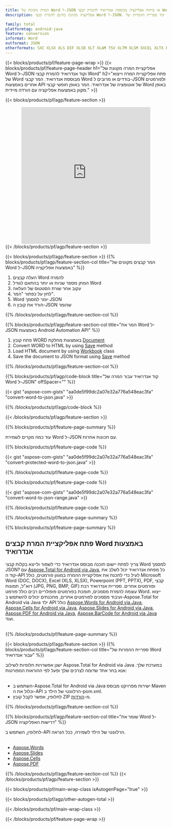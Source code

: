 ```yaml
---
title: המרה מקוונת של Word ל-JSON או פיתוח אפליקציה מבוססת אנדרואיד להמרת קבצי Word
description: אפליקציה מקוונת בחינם להמרת קבצי Word ל-JSON. קוד ספריית ההמרות של Android עבור מסמכי Word.  

family: total
platformtag: android-java
feature: conversion
informat: Word
outformat: JSON
otherformats: SXC XLSX XLS DIF XLSB XLT XLAM TSV XLTM XLSM EXCEL XLTX FODS CSV
---
```

{{< blocks/products/pf/feature-page-wrap >}}
{{< blocks/products/pf/feature-page-header h1="אפליקציית המרה מקוונת של Word ל-JSON וקוד אנדרואיד להמרת קבצי Word" h2="פתח אפליקציית המרה וייצוא של Word מבוססת אנדרואיד.  המר קבצי Word בודדים או מרובים ל-JSON ולפורמטים אחרים באמצעות API של אוטומציה של אנדרואיד. המר באופן חופשי קבצי Word באופן מקוון באמצעות אפליקציה עם הורדה מיידית." >}}


{{< blocks/products/pf/agp/feature-section >}}

<div class="container-fluid agp-content bg-white aboutfile box-1 vh100 section nopbtm">
<div class=container>
<div class=row>
<div class="demobox tc col-md-12 padding-0" align="center">

<iframe title="אפליקציית המרות מקוונת בחינם מ-Word ל-JSON" style="border: none; height: 426px;" scrolling="no" src="https://total-conversion-app-65z5r2lp.k8s.dynabic.com/?to=json&from=doc" id="child-iframe" width="80%"></iframe>

</div></div>
</div></div>
{{< /blocks/products/pf/agp/feature-section >}}


{{< blocks/products/pf/agp/feature-section >}}
{{% blocks/products/pf/agp/feature-section-col title="המר קבצים מקוונים של Word ל-JSON באמצעות אפליקציה" %}}

1. העלה קבצים Word להמרה
1. המתן מספר שניות או יותר בהתאם לגודל Word
1. עקוב אחר שורת הסטטוס של העלאה
1. לחץ על כפתור "המר".
1. Word יומר למסמך JSON
1. הורד את קובץ ה-JSON שהומר

{{% /blocks/products/pf/agp/feature-section-col %}}

{{% blocks/products/pf/agp/feature-section-col title="המר את Word ל-JSON באמצעות Android Automation API" %}}


1. פתח קובץ WORD באמצעות מחלקת [Document](https://reference.aspose.com/words/java/com.aspose.words/Document)
2. Convert WORD to HTML by using [Save](https://reference.aspose.com/words/java/com.aspose.words/Document#save(java.lang.String,com.aspose.words.SaveOptions)) method
3. Load HTML document by using [Workbook](https://reference.aspose.com/cells/java/com.aspose.cells/Workbook) class
4. Save the document to JSON format using [Save](https://reference.aspose.com/cells/java/com.aspose.cells/workbook#save(java.lang.String,%20com.aspose.cells.SaveOptions)) method



{{% /blocks/products/pf/agp/feature-section-col %}}

{{% blocks/products/pf/agp/code-block title="קוד אנדרואיד עבור המרה של Word ל-JSON" offSpacer="" %}}

{{< gist "aspose-com-gists" "aa0de5f99dc2a07e32a776a548eac3fa" "convert-word-to-json.java" >}}

{{% /blocks/products/pf/agp/code-block %}}

{{< /blocks/products/pf/agp/feature-section >}}

{{% blocks/products/pf/feature-page-summary %}}

עוד כמה מקרים לשמירת Word ל-JSON עם תכונות אחרות.

{{% blocks/products/pf/feature-page-code %}}
{{< gist "aspose-com-gists" "aa0de5f99dc2a07e32a776a548eac3fa" "convert-protected-word-to-json.java" >}}
{{% /blocks/products/pf/feature-page-code  %}}
{{% blocks/products/pf/feature-page-code %}}
{{< gist "aspose-com-gists" "aa0de5f99dc2a07e32a776a548eac3fa" "convert-word-to-json-range.java" >}}
{{% /blocks/products/pf/feature-page-code  %}}


{{% /blocks/products/pf/feature-page-summary %}}

{{% blocks/products/pf/feature-page-summary %}}

<h2>פתח אפליקציית המרת קבצים Word באמצעות אנדרואיד</h2>

צריך לפתח יישום תוכנה מבוסס אנדרואיד כדי לשמור ולייצא בקלות קבצי Word למסמך JSON?  עם [Aspose.Total for Android via Java](https://products.aspose.com/total/he/android-java/), כל מפתח אנדרואיד יכול לשלב את קוד ה-API לעיל כדי לתכנת את אפליקציית ההמרה במגוון פורמטים, כולל Microsoft Word (DOC, DOCX), Excel (XLS, XLSX), Powerpoint (PPT, PPTX), PDF, קבצי דוא"ל, תמונות (JPG, PNG, BMP, GIF) ופורמטים אחרים.  ספריית אנדרואיד רבת עוצמה להמרת מסמכים, תומכת בפורמטים פופולריים רבים כולל פורמט Word.  ייצוא ועיבוד מסמכים לפורמטים אחרים, מתכנתים יכולים להשתמש ב-Aspose.Total for Android via Java ילד API כולל [Aspose.Words for Android via Java](https://products.aspose.com/words/he/android-java/), [Aspose.Cells for Android via Java](https://products.aspose.com/cells/he/android-java/), [Aspose.Slides for Android via Java](https://products.aspose.com/slides/he/android-java/), [Aspose.PDF for Android via Java](https://products.aspose.com/pdf/he/android-java/), [Aspose.BarCode for Android via Java](https://products.aspose.com/barcode/he/android-java/) ועוד.<br /><br />

{{% /blocks/products/pf/feature-page-summary %}}

{{< blocks/products/pf/agp/feature-section >}}
{{% blocks/products/pf/agp/feature-section-col title="ספריית ההמרות של Word עבור אנדרואיד" %}}

ישנן אפשרויות חלופיות לשילוב Aspose.Total for Android via Java במערכת שלך.  אנא בחר אחד שדומה לצרכים שלך ופעל לפי ההוראות המפורטות:<br /><br />

- השתמש ב-Aspose.Total for Android via Java ישירות מפרויקט מבוסס Maven וכלול את ה-API הרלוונטי של הילד ב-pom.xml.
- לחלופין, אפשר לקבל קובץ ZIP מ-[הורדות](https://releases.aspose.com/total/android-java).

{{% /blocks/products/pf/agp/feature-section-col %}}

{{% blocks/products/pf/agp/feature-section-col title="שומר את Word ל-JSON דרישות האפליקציה" %}}

לחלופין, השתמש ב-API הרלוונטי של הילד לשמירה, ככל הנראה. <br /><br />

- [Aspose.Words](https://products.aspose.com/words/android-java/)
- [Aspose.Slides](https://products.aspose.com/slides/android-java/)
- [Aspose.Cells](https://products.aspose.com/cells/android-java/)
- [Aspose.PDF](https://products.aspose.com/pdf/android-java/)

{{% /blocks/products/pf/agp/feature-section-col %}}
{{< /blocks/products/pf/agp/feature-section >}}

{{< blocks/products/pf/main-wrap-class isAutogenPage="true" >}}

{{< blocks/products/pf/agp/other-autogen-total >}}

{{< /blocks/products/pf/main-wrap-class >}}

{{< /blocks/products/pf/feature-page-wrap >}}